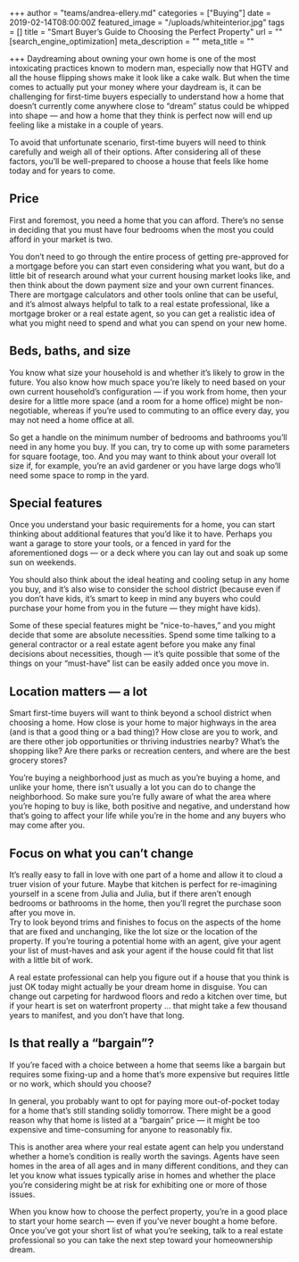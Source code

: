 +++
author = "teams/andrea-ellery.md"
categories = ["Buying"]
date = 2019-02-14T08:00:00Z
featured_image = "/uploads/whiteinterior.jpg"
tags = []
title = "Smart Buyer’s Guide to Choosing the Perfect Property"
url = ""
[search_engine_optimization]
meta_description = ""
meta_title = ""

+++
Daydreaming about owning your own home is one of the most intoxicating practices known to modern man, especially now that HGTV and all the house flipping shows make it look like a cake walk. But when the time comes to actually put your money where your daydream is, it can be challenging for first-time buyers especially to understand how a home that doesn’t currently come anywhere close to “dream” status could be whipped into shape — and how a home that they think is perfect now will end up feeling like a mistake in a couple of years.

To avoid that unfortunate scenario, first-time buyers will need to think carefully and weigh all of their options. After considering all of these factors, you’ll be well-prepared to choose a house that feels like home today and for years to come.

## **Price**

First and foremost, you need a home that you can afford. There’s no sense in deciding that you must have four bedrooms when the most you could afford in your market is two.

You don’t need to go through the entire process of getting pre-approved for a mortgage before you can start even considering what you want, but do a little bit of research around what your current housing market looks like, and then think about the down payment size and your own current finances. There are mortgage calculators and other tools online that can be useful, and it’s almost always helpful to talk to a real estate professional, like a mortgage broker or a real estate agent, so you can get a realistic idea of what you might need to spend and what you can spend on your new home.

## **Beds, baths, and size**

You know what size your household is and whether it’s likely to grow in the future. You also know how much space you’re likely to need based on your own current household’s configuration — if you work from home, then your desire for a little more space (and a room for a home office) might be non-negotiable, whereas if you’re used to commuting to an office every day, you may not need a home office at all.

So get a handle on the minimum number of bedrooms and bathrooms you’ll need in any home you buy. If you can, try to come up with some parameters for square footage, too. And you may want to think about your overall lot size if, for example, you’re an avid gardener or you have large dogs who’ll need some space to romp in the yard.

## **Special features**

Once you understand your basic requirements for a home, you can start thinking about additional features that you’d like it to have. Perhaps you want a garage to store your tools, or a fenced in yard for the aforementioned dogs — or a deck where you can lay out and soak up some sun on weekends.

You should also think about the ideal heating and cooling setup in any home you buy, and it’s also wise to consider the school district (because even if you don’t have kids, it’s smart to keep in mind any buyers who could purchase your home from you in the future — they might have kids).

Some of these special features might be “nice-to-haves,” and you might decide that some are absolute necessities. Spend some time talking to a general contractor or a real estate agent before you make any final decisions about necessities, though — it’s quite possible that some of the things on your “must-have” list can be easily added once you move in.

## **Location matters — a lot**

Smart first-time buyers will want to think beyond a school district when choosing a home. How close is your home to major highways in the area (and is that a good thing or a bad thing)? How close are you to work, and are there other job opportunities or thriving industries nearby? What’s the shopping like? Are there parks or recreation centers, and where are the best grocery stores?

You’re buying a neighborhood just as much as you’re buying a home, and unlike your home, there isn’t usually a lot you can do to change the neighborhood. So make sure you’re fully aware of what the area where you’re hoping to buy is like, both positive and negative, and understand how that’s going to affect your life while you’re in the home and any buyers who may come after you.

## **Focus on what you can’t change**

It’s really easy to fall in love with one part of a home and allow it to cloud a truer vision of your future. Maybe that kitchen is perfect for re-imagining yourself in a scene from Julia and Julia, but if there aren’t enough bedrooms or bathrooms in the home, then you’ll regret the purchase soon after you move in.  
Try to look beyond trims and finishes to focus on the aspects of the home that are fixed and unchanging, like the lot size or the location of the property. If you’re touring a potential home with an agent, give your agent your list of must-haves and ask your agent if the house could fit that list with a little bit of work.

A real estate professional can help you figure out if a house that you think is just OK today might actually be your dream home in disguise. You can change out carpeting for hardwood floors and redo a kitchen over time, but if your heart is set on waterfront property … that might take a few thousand years to manifest, and you don’t have that long.

## **Is that really a “bargain”?**

If you’re faced with a choice between a home that seems like a bargain but requires some fixing-up and a home that’s more expensive but requires little or no work, which should you choose?

In general, you probably want to opt for paying more out-of-pocket today for a home that’s still standing solidly tomorrow. There might be a good reason why that home is listed at a “bargain” price — it might be too expensive and time-consuming for anyone to reasonably fix.

This is another area where your real estate agent can help you understand whether a home’s condition is really worth the savings. Agents have seen homes in the area of all ages and in many different conditions, and they can let you know what issues typically arise in homes and whether the place you’re considering might be at risk for exhibiting one or more of those issues.

When you know how to choose the perfect property, you’re in a good place to start your home search — even if you’ve never bought a home before. Once you’ve got your short list of what you’re seeking, talk to a real estate professional so you can take the next step toward your homeownership dream.